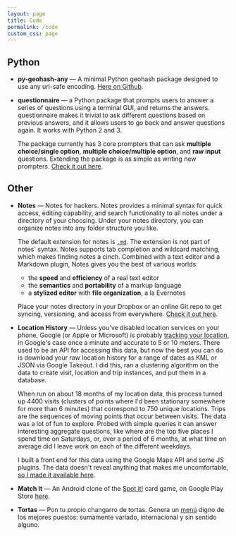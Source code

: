 ```yaml
---
layout: page
title: Code
permalink: /code
custom_css: page
---
```


## Python

- __py-geohash-any__ &mdash; A minimal Python geohash package designed to use any url-safe encoding. [Here on Github](https://github.com/kylebebak/py-geohash-any).

- __questionnaire__ &mdash; a Python package that prompts users to answer a series of questions using a terminal GUI, and returns the answers. questionnaire makes it trivial to ask different questions based on previous answers, and it allows users to go back and answer questions again. It works with Python 2 and 3.

  The package currently has 3 core prompters that can ask __multiple choice/single option__, __multiple choice/multiple option__, and __raw input__ questions. Extending the package is as simple as writing new prompters. [Check it out here](https://github.com/kylebebak/questionnaire).

## Other

- __Notes__ &mdash; Notes for hackers. Notes provides a minimal syntax for quick access, editing capability, and search functionality to all notes under a directory of your choosing. Under your notes directory, you can organize notes into any folder structure you like.
  
  The default extension for notes is [`.md`](http://daringfireball.net/projects/markdown/). The extension is not part of notes' syntax. Notes supports tab completion and wildcard matching, which makes finding notes a cinch. Combined with a text editor and a Markdown plugin, Notes gives you the best of various worlds:

  - the __speed__ and __efficiency__ of a real text editor
  - the __semantics__ and __portability__ of a markup language
  - a __stylized editor__ with __file organization__, a la Evernotes
  
  Place your notes directory in your Dropbox or an online Git repo to get syncing, versioning, and access from everywhere. [Check it out here](https://github.com/kylebebak/notes).

- __Location History__ &mdash; Unless you've disabled location services on your phone, Google (or Apple or Microsoft) is probably [tracking your location](http://www.howtogeek.com/195647/googles-location-history-is-still-recording-your-every-move/), in Google's case once a minute and accurate to 5 or 10 meters. There used to be an API for accessing this data, but now the best you can do is download your raw location history for a range of dates as KML or JSON via Google Takeout. I did this, ran a clustering algorithm on the data to create visit, location and trip instances, and put them in a database.

  When run on about 18 months of my location data, this process turned up 4400 visits (clusters of points where I'd been stationary somewhere for more than 6 minutes) that correspond to 750 unique locations. Trips are the sequences of moving points that occur between visits. The data was a lot of fun to explore. Probed with simple queries it can answer interesting aggregate questions, like where are the top five places I spend time on Saturdays, or, over a period of 6 months, at what time on average did I leave work on each of the different weekdays.

  I built a front end for this data using the Google Maps API and some JS plugins. The data doesn't reveal anything that makes me uncomfortable, [so I made it available here](http://www.dronfelipe.com/location_history).

- __Match It__ &mdash; An Android clone of the [Spot it!](http://www.blueorangegames.com/index.php/games/spotit) card game, on Google Play Store [here](https://play.google.com/store/apps/details?id=bebak.kyle.tap_it).

- __Tortas__ &mdash; Pon tu propio changarro de tortas. Genera un [menú](http://www.dronfelipe.com/tortas) digno de los mejores puestos: sumamente variado, internacional y sin sentido alguno.
